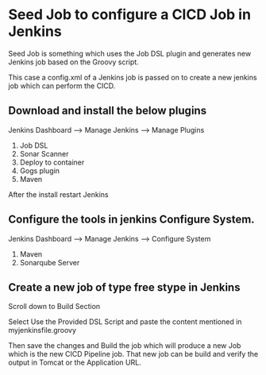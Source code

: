 # Seed Job to configure a CICD Job in Jenkins

Seed Job is something which uses the Job DSL plugin and generates new Jenkins job based on the Groovy script.

This case a config.xml of a Jenkins job is passed on to create a new jenkins job which can perform the CICD.

## Download and install the below plugins

Jenkins Dashboard --> Manage Jenkins --> Manage Plugins

1. Job DSL
2. Sonar Scanner
3. Deploy to container
4. Gogs plugin
5. Maven

After the install restart Jenkins

## Configure the tools in jenkins Configure System.

Jenkins Dashboard --> Manage Jenkins --> Configure System

1. Maven
2. Sonarqube Server


## Create a new job of type free stype in Jenkins

Scroll down to Build Section

Select Use the Provided DSL Script and paste the content mentioned in myjenkinsfile.groovy

Then save the changes and Build the job which will produce a new Job which is the new CICD Pipeline job. That new job can be build and verify the output in Tomcat or the Application URL.

